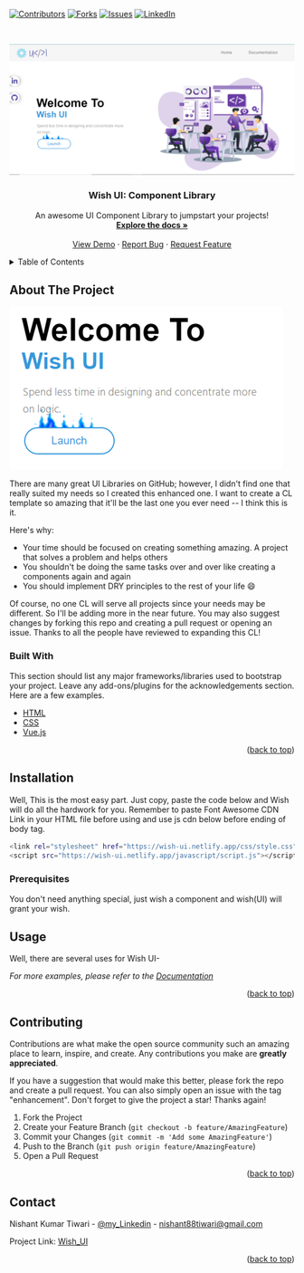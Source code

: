 <div id="top"></div>
<!--
*** Thanks for checking out my Project. If you have a suggestion
*** that would make this better, please fork the repo and create a pull request
*** or simply open an issue with the tag "enhancement".
*** Don't forget to give the project a star!
*** Thanks again! Now go create something AMAZING! :D
-->



<!-- PROJECT SHIELDS -->

[![Contributors][contributors-shield]](https://github.com/Asuraking1n/wish-ui/pull/13)
[![Forks][forks-shield]](https://github.com/Asuraking1n/wish-u)
[![Issues][issues-shield]](https://github.com/Asuraking1n/wish-ui/pull/13)
[![LinkedIn][linkedin-shield]](https://www.linkedin.com/in/nishant-kumar-tiwari-253a46196/)



<!-- PROJECT LOGO -->
<br />
<div align="center">
  
![](screenshots/ss2.PNG)
 

  <h3 align="center">Wish UI: Component Library</h3>

  <p align="center">
    An awesome UI Component Library to jumpstart your projects!
    <br />
    <a href="https://wish-ui.netlify.app/html/docs.html"><strong>Explore the docs »</strong></a>
    <br />
    <br />
    <a href="https://wish-ui.netlify.app/">View Demo</a>
    ·
    <a href="https://github.com/Asuraking1n/wish-ui/issues">Report Bug</a>
    ·
    <a href="https://github.com/Asuraking1n/wish-ui/issues">Request Feature</a>
  </p>
</div>



<!-- TABLE OF CONTENTS -->
<details>
  <summary>Table of Contents</summary>
  <ol>
    <li><a href="https://wish-ui.netlify.app/html/docs.html#installation">Installation</a></li>
    <li><a href="https://wish-ui.netlify.app/html/docs.html#avatar">Avatar</a></li>
    <li><a href="https://wish-ui.netlify.app/html/docs.html#alert">Alert</a></li>
    <li><a href="https://wish-ui.netlify.app/html/docs.html#badge">Badge</a></li>
    <li><a href="https://wish-ui.netlify.app/html/docs.html#button">Buttons</a></li>
    <li><a href="https://wish-ui.netlify.app/html/docs.html#card">Card</a></li>
    <li><a href="https://wish-ui.netlify.app/html/docs.html#image">Images</a></li>
    <li><a href="https://wish-ui.netlify.app/html/docs.html#input">Input</a></li>
    <li><a href="https://wish-ui.netlify.app/html/docs.html#text">Text Utilities</a></li>
    <li><a href="https://wish-ui.netlify.app/html/docs.html#navigation">Navigations</a></li>
    <li><a href="https://wish-ui.netlify.app/html/docs.html#list">Lists</a></li>
    <li><a href="https://wish-ui.netlify.app/html/docs.html#modal">Modal</a></li>
    <li><a href="https://wish-ui.netlify.app/html/docs.html#snackbar">SnackBar</a></li>
    <li><a href="https://wish-ui.netlify.app/html/docs.html#rating">Rating</a></li>
  </ol>
</details>



<!-- ABOUT THE PROJECT -->
## About The Project
![](screenshots/ss1.PNG)

There are many great UI Libraries on GitHub; however, I didn't find one that really suited my needs so I created this enhanced one. I want to create a CL template so amazing that it'll be the last one you ever need -- I think this is it.

Here's why:
* Your time should be focused on creating something amazing. A project that solves a problem and helps others
* You shouldn't be doing the same tasks over and over like creating a components again and again
* You should implement DRY principles to the rest of your life :smile:

Of course, no one CL will serve all projects since your needs may be different. So I'll be adding more in the near future. You may also suggest changes by forking this repo and creating a pull request or opening an issue. Thanks to all the people have reviewed to expanding this CL!



### Built With

This section should list any major frameworks/libraries used to bootstrap your project. Leave any add-ons/plugins for the acknowledgements section. Here are a few examples.

* [HTML](https://www.w3schools.com/html/)
* [CSS](https://www.w3schools.com/css/)
* [Vue.js](https://vuejs.org/)

<p align="right">(<a href="#top">back to top</a>)</p>



<!-- GETTING STARTED -->
## Installation

Well, This is the most easy part. Just copy, paste the code below and Wish will do all the hardwork for you.
Remember to paste Font Awesome CDN Link in your HTML file before using and use js cdn below before ending of body tag.
  ```sh
  <link rel="stylesheet" href="https://wish-ui.netlify.app/css/style.css">
  <script src="https://wish-ui.netlify.app/javascript/script.js"></script>
  ```

### Prerequisites

You don't need anything special, just wish a component and wish(UI) will grant your wish.



## Usage

Well, there are several uses for Wish UI- 

_For more examples, please refer to the [Documentation](https://wish-ui.netlify.app/html/docs.html)_

<p align="right">(<a href="#top">back to top</a>)</p>



<!-- ROADMAP -->

## Contributing

Contributions are what make the open source community such an amazing place to learn, inspire, and create. Any contributions you make are **greatly appreciated**.

If you have a suggestion that would make this better, please fork the repo and create a pull request. You can also simply open an issue with the tag "enhancement".
Don't forget to give the project a star! Thanks again!

1. Fork the Project
2. Create your Feature Branch (`git checkout -b feature/AmazingFeature`)
3. Commit your Changes (`git commit -m 'Add some AmazingFeature'`)
4. Push to the Branch (`git push origin feature/AmazingFeature`)
5. Open a Pull Request

<p align="right">(<a href="#top">back to top</a>)</p>



<!-- LICENSE -->


<!-- CONTACT -->
## Contact

Nishant Kumar Tiwari - [@my_Linkedin](https://www.linkedin.com/in/nishant-kumar-tiwari-253a46196/) - nishant88tiwari@gmail.com

Project Link: [Wish_UI](https://github.com/Asuraking1n/wish-ui/)

<p align="right">(<a href="#top">back to top</a>)</p>




<!-- MARKDOWN LINKS & IMAGES -->
<!-- https://www.markdownguide.org/basic-syntax/#reference-style-links -->
[contributors-shield]: https://img.shields.io/github/contributors/othneildrew/Best-README-Template.svg?style=for-the-badge
[contributors-url]: https://github.com/othneildrew/Best-README-Template/graphs/contributors
[forks-shield]: https://img.shields.io/github/forks/othneildrew/Best-README-Template.svg?style=for-the-badge
[forks-url]: https://github.com/othneildrew/Best-README-Template/network/members
[stars-shield]: https://img.shields.io/github/stars/othneildrew/Best-README-Template.svg?style=for-the-badge
[stars-url]: https://github.com/othneildrew/Best-README-Template/stargazers
[issues-shield]: https://img.shields.io/github/issues/othneildrew/Best-README-Template.svg?style=for-the-badge
[issues-url]: https://github.com/othneildrew/Best-README-Template/issues
[license-shield]: https://img.shields.io/github/license/othneildrew/Best-README-Template.svg?style=for-the-badge
[license-url]: https://github.com/othneildrew/Best-README-Template/blob/master/LICENSE.txt
[linkedin-shield]: https://img.shields.io/badge/-LinkedIn-black.svg?style=for-the-badge&logo=linkedin&colorB=555
[linkedin-url]: https://linkedin.com/in/othneildrew
[product-screenshot]: images/screenshot.png
